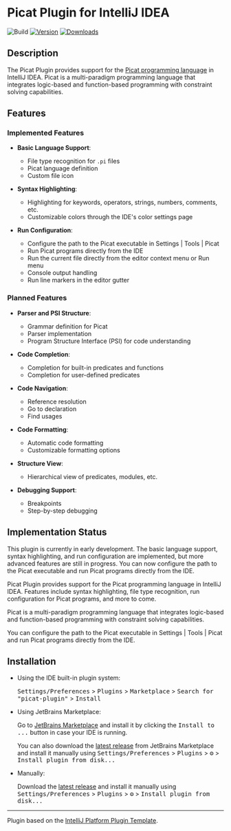 # Picat Plugin for IntelliJ IDEA

![Build](https://github.com/avrilfanomar/picat-plugin/workflows/Build/badge.svg)
[![Version](https://img.shields.io/jetbrains/plugin/v/MARKETPLACE_ID.svg)](https://plugins.jetbrains.com/plugin/MARKETPLACE_ID)
[![Downloads](https://img.shields.io/jetbrains/plugin/d/MARKETPLACE_ID.svg)](https://plugins.jetbrains.com/plugin/MARKETPLACE_ID)

## Description

The Picat Plugin provides support for the [Picat programming language](http://picat-lang.org/) in IntelliJ IDEA. Picat is a multi-paradigm programming language that integrates logic-based and function-based programming with constraint solving capabilities.

## Features

### Implemented Features

- **Basic Language Support**:
  - File type recognition for `.pi` files
  - Picat language definition
  - Custom file icon

- **Syntax Highlighting**:
  - Highlighting for keywords, operators, strings, numbers, comments, etc.
  - Customizable colors through the IDE's color settings page

- **Run Configuration**:
  - Configure the path to the Picat executable in Settings | Tools | Picat
  - Run Picat programs directly from the IDE
  - Run the current file directly from the editor context menu or Run menu
  - Console output handling
  - Run line markers in the editor gutter

### Planned Features

- **Parser and PSI Structure**:
  - Grammar definition for Picat
  - Parser implementation
  - Program Structure Interface (PSI) for code understanding

- **Code Completion**:
  - Completion for built-in predicates and functions
  - Completion for user-defined predicates

- **Code Navigation**:
  - Reference resolution
  - Go to declaration
  - Find usages

- **Code Formatting**:
  - Automatic code formatting
  - Customizable formatting options

- **Structure View**:
  - Hierarchical view of predicates, modules, etc.

- **Debugging Support**:
  - Breakpoints
  - Step-by-step debugging

## Implementation Status

This plugin is currently in early development. The basic language support, syntax highlighting, and run configuration are implemented, but more advanced features are still in progress. You can now configure the path to the Picat executable and run Picat programs directly from the IDE.

<!-- Plugin description -->
Picat Plugin provides support for the Picat programming language in IntelliJ IDEA. Features include syntax highlighting, file type recognition, run configuration for Picat programs, and more to come.

Picat is a multi-paradigm programming language that integrates logic-based and function-based programming with constraint solving capabilities.

You can configure the path to the Picat executable in Settings | Tools | Picat and run Picat programs directly from the IDE.
<!-- Plugin description end -->

## Installation

- Using the IDE built-in plugin system:

  <kbd>Settings/Preferences</kbd> > <kbd>Plugins</kbd> > <kbd>Marketplace</kbd> > <kbd>Search for "picat-plugin"</kbd> >
  <kbd>Install</kbd>

- Using JetBrains Marketplace:

  Go to [JetBrains Marketplace](https://plugins.jetbrains.com/plugin/MARKETPLACE_ID) and install it by clicking the <kbd>Install to ...</kbd> button in case your IDE is running.

  You can also download the [latest release](https://plugins.jetbrains.com/plugin/MARKETPLACE_ID/versions) from JetBrains Marketplace and install it manually using
  <kbd>Settings/Preferences</kbd> > <kbd>Plugins</kbd> > <kbd>⚙️</kbd> > <kbd>Install plugin from disk...</kbd>

- Manually:

  Download the [latest release](https://github.com/avrilfanomar/picat-plugin/releases/latest) and install it manually using
  <kbd>Settings/Preferences</kbd> > <kbd>Plugins</kbd> > <kbd>⚙️</kbd> > <kbd>Install plugin from disk...</kbd>


---
Plugin based on the [IntelliJ Platform Plugin Template][template].

[template]: https://github.com/JetBrains/intellij-platform-plugin-template
[docs:plugin-description]: https://plugins.jetbrains.com/docs/intellij/plugin-user-experience.html#plugin-description-and-presentation
